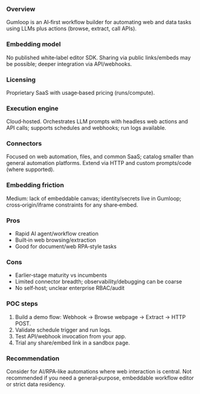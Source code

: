 ### Overview
Gumloop is an AI‑first workflow builder for automating web and data tasks using LLMs plus actions (browse, extract, call APIs).

### Embedding model
No published white‑label editor SDK. Sharing via public links/embeds may be possible; deeper integration via API/webhooks.

### Licensing
Proprietary SaaS with usage‑based pricing (runs/compute).

### Execution engine
Cloud‑hosted. Orchestrates LLM prompts with headless web actions and API calls; supports schedules and webhooks; run logs available.

### Connectors
Focused on web automation, files, and common SaaS; catalog smaller than general automation platforms. Extend via HTTP and custom prompts/code (where supported).

### Embedding friction
Medium: lack of embeddable canvas; identity/secrets live in Gumloop; cross‑origin/iframe constraints for any share‑embed.

### Pros
- Rapid AI agent/workflow creation
- Built‑in web browsing/extraction
- Good for document/web RPA‑style tasks

### Cons
- Earlier‑stage maturity vs incumbents
- Limited connector breadth; observability/debugging can be coarse
- No self‑host; unclear enterprise RBAC/audit

### POC steps
1) Build a demo flow: Webhook → Browse webpage → Extract → HTTP POST.
2) Validate schedule trigger and run logs.
3) Test API/webhook invocation from your app.
4) Trial any share/embed link in a sandbox page.

### Recommendation
Consider for AI/RPA‑like automations where web interaction is central. Not recommended if you need a general‑purpose, embeddable workflow editor or strict data residency.